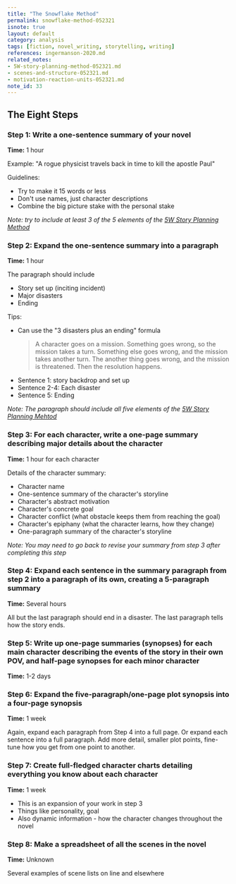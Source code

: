 ```yaml
---
title: "The Snowflake Method"
permalink: snowflake-method-052321
isnote: true
layout: default
category: analysis
tags: [fiction, novel_writing, storytelling, writing]
references: ingermanson-2020.md
related_notes: 
- 5W-story-planning-method-052321.md
- scenes-and-structure-052321.md
- motivation-reaction-units-052321.md
note_id: 33
---
```


## The Eight Steps

### Step 1: Write a one-sentence summary of your novel

**Time:** 1 hour

Example: "A rogue physicist travels back in time to kill the apostle Paul"

Guidelines:

- Try to make it 15 words or less
- Don't use names, just character descriptions 
- Combine the big picture stake with the personal stake
  
*Note: try to include at least 3 of the 5 elements of the [5W Story Planning Method](5W-story-planning-method-052321)*

### Step 2: Expand the one-sentence summary into a paragraph

**Time:** 1 hour

The paragraph should include

- Story set up (inciting incident)
- Major disasters
- Ending

Tips:

- Can use the "3 disasters plus an ending" formula
  >A character goes on a mission. Something goes wrong, so the mission takes a turn. Something else goes wrong, and the mission takes another turn. The another thing goes wrong, and the mission is threatened. Then the resolution happens.
  >
- Sentence 1: story backdrop and set up
- Sentence 2-4: Each disaster
- Sentence 5: Ending

*Note: The paragraph should include all five elements of the [5W Story Planning Mehtod](5W-story-planning-method-052321)*

### Step 3: For each character, write a one-page summary describing major details about the character

**Time:** 1 hour for each character

Details of the character summary:

- Character name
- One-sentence summary of the character's storyline
- Character's abstract motivation
- Character's concrete goal
- Character conflict (what obstacle keeps them from reaching the goal)
- Character's epiphany (what the character learns, how they change)
- One-paragraph summary of the character's storyline

*Note: You may need to go back to revise your summary from step 3 after completing this step*

### Step 4: Expand each sentence in the summary paragraph from step 2 into a paragraph of its own, creating a 5-paragraph summary

**Time:** Several hours

All but the last paragraph should end in a disaster. The last paragraph tells how the story ends.

### Step 5: Write up one-page summaries (synopses) for each main character describing the events of the story in their own POV, and half-page synopses for each minor character

**Time:** 1-2 days

### Step 6: Expand the five-paragraph/one-page plot synopsis into a four-page synopsis

**Time:** 1 week

Again, expand each paragraph from Step 4 into a full page. Or expand each sentence into a full paragraph. Add more detail, smaller plot points, fine-tune how you get from one point to another.

### Step 7: Create full-fledged character charts detailing everything you know about each character

**Time:** 1 week

- This is an expansion of your work in step 3
- Things like personality, goal
- Also dynamic information - how the character changes throughout the novel

### Step 8: Make a spreadsheet of all the scenes in the novel

**Time:** Unknown

Several examples of scene lists on line and elsewhere
